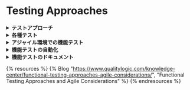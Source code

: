 # Testing Approaches

<details>
<summary><strong>テストアプローチ</strong></summary>

---

**プロアクティブ**
ビルドが作成される前に欠陥を見つけて修正するために、テスト設計プロセスをできるだけ早く開始するアプローチ。

**リアクティブ**
設計とコーディングが完了するまでテストを開始しないアプローチ。

---
</details>

<details>
<summary><strong>各種テスト</strong></summary>

---

<strong>機能テスト</strong>
システムの機能が別のシステムやユーザによって直接実行された際に、システムが期待通りに動作することを検証するプロセスです。これはテストケース・ユースケースの定義に適しており、安定して反復可能なシステム開発の進捗評価のための基盤を提供し、その対象は開発プロセス全体に及びます。また、実装で利用されるアプローチとして、ブラックボックス・ホワイトボックス・グレーボックスの三種が一般的です。

<strong>単体テスト</strong>
コードの各ブロックで、入力を元に意図された操作が行われ、次モジュールに対して望ましい結果が出力されることを保証します。(初期から実行する必要があります。)

<strong>統合テスト</strong>
ユニットモジュールが期待通りに相互に接続され、構築された仕様に従ってシステム全体にデータとコマンドが伝達されることを保証します。

<strong>健全性チェック</strong>
コード本体に適用された変更・修正が、システムの無関係な部分に予期せぬ副作用を発生させないことを確認します。

<strong>リグレッションテスト</strong>
機能追加・バグ修正などによって、以前の修正箇所が取り消されていたり、新しく問題を発生させていないことを確認します。(この説明だといまいち健全性チェックとの違いがわからない)

<strong>ユーザビリティ検収</strong>
システムが構築された状況で、実際に動作を試してみることであり、配置への入り口となります。(???)

---
</details>

<details>
<summary><strong>アジャイル環境での機能テスト</strong></summary>

---

アジャイル開発への移行によりテストにかける時間は削減される方向性に進み、現在では自動化が推進されるようになった。これは昨今での高速な開発環境では理に適った考えと言えますが、全てのテストは自動化されなければならずそれによってバグの全てを潰すことができるという間違った認識が広まっている。

---
</details>

<details>
<summary><strong>機能テストの自動化</strong></summary>

---

テストの自動化は、反復実行が必要なテスト・複雑なシステム設計が必要になるテストなどに対して効果的に機能します。(明確に定義可能であるというのを前提にします。) 
逆に、直感的なUIの検証・探索的テストのような用途が限定的なバリエーションを要するテストなどは自動化の候補としては適していません。

---
</details>

<details>
<summary><strong>機能テストのドキュメント</strong></summary>

---

テストドキュメントの重要度は高い。
テストの自動化は、テストプロセスの文書化にも役立ち、回帰テストを文書化した不具合の報告書を慎重に完成させることにも利用できます。
アジャイルにおいては、品質と開発を製品管理と統合することが要求されます。
チームを細分化し、品質と開発を隣接した席に配置することで相互に影響し、利益へとつながる。

---
</details>


{% resources %}
  {% Blog "https://www.qualitylogic.com/knowledge-center/functional-testing-approaches-agile-considerations/", "Functional Testing Approaches and Agile Considerations" %}
{% endresources %}